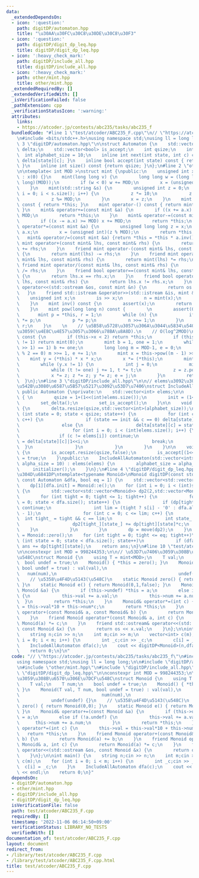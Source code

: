```yaml
---
data:
  _extendedDependsOn:
  - icon: ':question:'
    path: digitDP/automaton.hpp
    title: "\u30AA\u30FC\u30C8\u30DE\u30C8\u30F3"
  - icon: ':question:'
    path: digitDP/digit_dp_leq.hpp
    title: digitDP/digit_dp_leq.hpp
  - icon: ':heavy_check_mark:'
    path: digitDP/include_all.hpp
    title: digitDP/include_all.hpp
  - icon: ':heavy_check_mark:'
    path: other/mint.hpp
    title: other/mint.hpp
  _extendedRequiredBy: []
  _extendedVerifiedWith: []
  _isVerificationFailed: false
  _pathExtension: cpp
  _verificationStatusIcon: ':warning:'
  attributes:
    links:
    - https://atcoder.jp/contests/abc235/tasks/abc235_f
  bundledCode: "#line 1 \"test/atcoder/ABC235_F.cpp\"\n// \"https://atcoder.jp/contests/abc235/tasks/abc235_f\"\
    \n#include <bits/stdc++.h>\nusing namespace std;\nusing ll = long long;\n\n#line\
    \ 3 \"digitDP/automaton.hpp\"\n\nstruct Automaton {\n    std::vector<std::vector<int>>\
    \ delta;\n    std::vector<bool> is_accept;\n    int qsize;\n    int init;\n  \
    \  int alphabet_size = 10;\n    inline int next(int state, int c) const { return\
    \ delta[state][c]; }\n    inline bool accept(int state) const { return is_accept[state];\
    \ }\n    inline int size() const {return qsize; }\n};\n#line 2 \"other/mint.hpp\"\
    \n\ntemplate< int MOD >\nstruct mint {\npublic:\n    unsigned int x;\n    mint()\
    \ : x(0) {}\n    mint(long long v) {\n        long long w = (long long)(v % (long\
    \ long)(MOD));\n        if (w < 0) w += MOD;\n        x = (unsigned int)(w);\n\
    \    }\n    mint(std::string &s) {\n        unsigned int z = 0;\n        for (int\
    \ i = 0; i < s.size(); i++) {\n            z *= 10;\n            z += s[i] - '0';\n\
    \            z %= MOD;\n        }\n        x = z;\n    }\n    mint operator+()\
    \ const { return *this; }\n    mint operator-() const { return mint() - *this;\
    \ }\n    mint& operator+=(const mint &a) {\n        if ((x += a.x) >= MOD) x -=\
    \ MOD;\n        return *this;\n    }\n    mint& operator-=(const mint &a) {\n\
    \        if ((x -= a.x) >= MOD) x += MOD;\n        return *this;\n    }\n    mint&\
    \ operator*=(const mint &a) {\n        unsigned long long z = x;\n        z *=\
    \ a.x;\n        x = (unsigned int)(z % MOD);\n        return *this;\n    }\n \
    \   mint& operator/=(const mint &a) {return *this = *this * a.inv(); }\n    friend\
    \ mint operator+(const mint& lhs, const mint& rhs) {\n        return mint(lhs)\
    \ += rhs;\n    }\n    friend mint operator-(const mint& lhs, const mint& rhs)\
    \ {\n        return mint(lhs) -= rhs;\n    }\n    friend mint operator*(const\
    \ mint& lhs, const mint& rhs) {\n        return mint(lhs) *= rhs;\n    }\n   \
    \ friend mint operator/(const mint& lhs, const mint& rhs) {\n        return mint(lhs)\
    \ /= rhs;\n    }\n    friend bool operator==(const mint& lhs, const mint& rhs)\
    \ {\n        return lhs.x == rhs.x;\n    }\n    friend bool operator!=(const mint&\
    \ lhs, const mint& rhs) {\n        return lhs.x != rhs.x;\n    }\n    friend std::ostream&\
    \ operator<<(std::ostream &os, const mint &n) {\n        return os << n.x;\n \
    \   }\n    friend std::istream &operator>>(std::istream &is, mint &n) {\n    \
    \    unsigned int x;\n        is >> x;\n        n = mint(x);\n        return is;\n\
    \    }\n    mint inv() const {\n        assert(x);\n        return pow(MOD-2);\n\
    \    }\n    mint pow(long long n) const {        \n        assert(0 <= n);\n \
    \       mint p = *this, r = 1;\n        while (n) {\n            if (n & 1) r\
    \ *= p;\n            p *= p;\n            n >>= 1;\n        }\n        return\
    \ r;\n    }\n    \n    // \u5B58\u5728\u3057\u306A\u3044\u5834\u54080\u3092\u8FD4\
    \u3059(\u4E8C\u4E57\u3057\u3066\u78BA\u8A8D).\n    // O(log^2MOD)\n    mint sqrt()\
    \ const {\n        if (this->x < 2) return *this;\n        if (this->pow((MOD-1)>>1).x\
    \ != 1) return mint(0);\n        mint b = 1, one = 1;\n        while (b.pow((MOD-1)\
    \ >> 1) == 1) b += one;\n        long long m = MOD-1, e = 0;\n        while (m\
    \ % 2 == 0) m >>= 1, e += 1;\n        mint x = this->pow((m - 1) >> 1);\n    \
    \    mint y = (*this) * x * x;\n        x *= (*this);\n        mint z = b.pow(m);\n\
    \        while (y.x != 1) {\n            int j = 0;\n            mint t = y;\n\
    \            while (t != one) j += 1, t *= t;\n            z = z.pow(1LL << (e-j-1));\n\
    \            x *= z; z *= z; y *= z; e = j;\n        }\n        return x;\n  \
    \  }\n};\n#line 3 \"digitDP/include_all.hpp\"\n\n// elems\u3092\u3059\u3079\u3066\
    \u542B\u3080\u6587\u5B57\u5217\u3092\u53D7\u7406\nstruct IncludeAllAutomaton :\
    \ public Automaton {\nprivate:\n    std::vector<int> elems;\n\n    void initializer()\
    \ { \n        qsize = 1+(1<<(int)elems.size());\n        init = (1<<(int)elems.size());\n\
    \        set_delta();\n        set_is_accept();\n    }\n\n    void set_delta()\
    \ {\n        delta.resize(qsize,std::vector<int>(alphabet_size));\n        for\
    \ (int state = 0; state < qsize; state++) {\n            for (int c = 0; c < alphabet_size;\
    \ c++) {\n                if (state == init && c == 0) delta[state][c] = init;\n\
    \                else {\n                    delta[state][c] = state==init?0:state;\n\
    \                    for (int i = 0; i < (int)elems.size(); i++) {\n         \
    \               if (c != elems[i]) continue;\n                        delta[state][c]\
    \ = delta[state][c]|1<<i;\n                        break;\n                  \
    \  }\n                }\n            }\n        }\n    }\n\n    void set_is_accept()\
    \ {\n        is_accept.resize(qsize,false);\n        is_accept[(1<<(int)elems.size())-1]\
    \ = true;\n    }\npublic:\n    IncludeAllAutomaton(std::vector<int> elems, int\
    \ alpha_size = 10) : elems(elems) {\n        alphabet_size = alpha_size;\n   \
    \     initializer();\n    }\n};\n#line 4 \"digitDP/digit_dp_leq.hpp\"\n\n// LeqAutomaton\u4ED8\
    \u304D\u6841DP\ntemplate<typename Monoid>\nMonoid digitDP(const std::string &s,\
    \ const Automaton &dfa, bool eq = 1) {\n    std::vector<std::vector<Monoid>> dp(2,std::vector<Monoid>(dfa.size(),Monoid::zero()));\n\
    \    dp[1][dfa.init] = Monoid::e();\n    for (int i = 0; i < (int)s.size(); i++)\
    \ {\n        std::vector<std::vector<Monoid>> dp2(2,std::vector<Monoid>(dfa.size(),Monoid::zero()));\n\
    \        for (int tight = 0; tight <= 1; tight++) {\n            for (int state\
    \ = 0; state < dfa.size(); state++) {\n                if (dp[tight][state].undef)\
    \ continue;\n                int lim = (tight ? s[i] - '0' : dfa.alphabet_size\
    \ - 1);\n                for (int c = 0; c <= lim; c++) {\n                  \
    \  int tight_ = tight && c == lim;\n                    int state_ = dfa.next(state,c);\n\
    \                    dp2[tight_][state_] += dp[tight][state]*c;\n            \
    \    }\n            }\n        }\n        dp = move(dp2);\n    }\n    Monoid ans\
    \ = Monoid::zero();\n    for (int tight = 0; tight <= eq; tight++)\n        for\
    \ (int state = 0; state < dfa.size(); state++)\n            if (dfa.accept(state))\
    \ ans += dp[tight][state];\n    return ans;\n}\n#line 10 \"test/atcoder/ABC235_F.cpp\"\
    \n\nconstexpr int MOD = 998244353;\n\n// \u53D7\u7406\u3059\u308B\u6570\u306E\u7DCF\
    \u548C\nstruct Monoid {\n    using T = mint<MOD>;\n    T val;\n    T num;\n  \
    \  bool undef = true;\n    Monoid() { *this = zero(); }\n    Monoid(T val, T num,\
    \ bool undef = true) : val(val),\n                                           \
    \   num(num),\n                                              undef(undef) {}\n\
    \    // \u5358\u4F4D\u5143(\u548C)\n    static Monoid zero() { return Monoid(0,0);\
    \ }\n    static Monoid e() { return Monoid(0,1,false); }\n    Monoid& operator+=(const\
    \ Monoid &a) {\n        if (this->undef) *this = a;\n        else if (!a.undef)\
    \ {\n            this->val += a.val;\n            this->num += a.num;\n      \
    \  }\n        return *this;\n    }\n    Monoid& operator*=(int c) {\n        this->val\
    \ = this->val*10 + this->num*c;\n        return *this;\n    }\n    friend Monoid\
    \ operator+(const Monoid& a, const Monoid& b) {\n        return Monoid(a) += b;\n\
    \    }\n    friend Monoid operator*(const Monoid& a, int c) {\n        return\
    \ Monoid(a) *= c;\n    }\n    friend std::ostream& operator<<(std::ostream &os,\
    \ const Monoid &x) {\n        return os << x.val;\n    }\n};\n\nint main() {\n\
    \    string n;cin >> n;\n    int m;cin >> m;\n    vector<int> c(m);\n    for (int\
    \ i = 0; i < m; i++) {\n        int _c;cin >> _c;\n        c[i] = _c;\n    }\n\
    \    IncludeAllAutomaton dfa(c);\n    cout << digitDP<Monoid>(n,dfa) << endl;\n\
    \    return 0;\n}\n"
  code: "// \"https://atcoder.jp/contests/abc235/tasks/abc235_f\"\n#include <bits/stdc++.h>\n\
    using namespace std;\nusing ll = long long;\n\n#include \"digitDP/automaton.hpp\"\
    \n#include \"other/mint.hpp\"\n#include \"digitDP/include_all.hpp\"\n#include\
    \ \"digitDP/digit_dp_leq.hpp\"\n\nconstexpr int MOD = 998244353;\n\n// \u53D7\u7406\
    \u3059\u308B\u6570\u306E\u7DCF\u548C\nstruct Monoid {\n    using T = mint<MOD>;\n\
    \    T val;\n    T num;\n    bool undef = true;\n    Monoid() { *this = zero();\
    \ }\n    Monoid(T val, T num, bool undef = true) : val(val),\n               \
    \                               num(num),\n                                  \
    \            undef(undef) {}\n    // \u5358\u4F4D\u5143(\u548C)\n    static Monoid\
    \ zero() { return Monoid(0,0); }\n    static Monoid e() { return Monoid(0,1,false);\
    \ }\n    Monoid& operator+=(const Monoid &a) {\n        if (this->undef) *this\
    \ = a;\n        else if (!a.undef) {\n            this->val += a.val;\n      \
    \      this->num += a.num;\n        }\n        return *this;\n    }\n    Monoid&\
    \ operator*=(int c) {\n        this->val = this->val*10 + this->num*c;\n     \
    \   return *this;\n    }\n    friend Monoid operator+(const Monoid& a, const Monoid&\
    \ b) {\n        return Monoid(a) += b;\n    }\n    friend Monoid operator*(const\
    \ Monoid& a, int c) {\n        return Monoid(a) *= c;\n    }\n    friend std::ostream&\
    \ operator<<(std::ostream &os, const Monoid &x) {\n        return os << x.val;\n\
    \    }\n};\n\nint main() {\n    string n;cin >> n;\n    int m;cin >> m;\n    vector<int>\
    \ c(m);\n    for (int i = 0; i < m; i++) {\n        int _c;cin >> _c;\n      \
    \  c[i] = _c;\n    }\n    IncludeAllAutomaton dfa(c);\n    cout << digitDP<Monoid>(n,dfa)\
    \ << endl;\n    return 0;\n}"
  dependsOn:
  - digitDP/automaton.hpp
  - other/mint.hpp
  - digitDP/include_all.hpp
  - digitDP/digit_dp_leq.hpp
  isVerificationFile: false
  path: test/atcoder/ABC235_F.cpp
  requiredBy: []
  timestamp: '2022-11-06 06:14:50+09:00'
  verificationStatus: LIBRARY_NO_TESTS
  verifiedWith: []
documentation_of: test/atcoder/ABC235_F.cpp
layout: document
redirect_from:
- /library/test/atcoder/ABC235_F.cpp
- /library/test/atcoder/ABC235_F.cpp.html
title: test/atcoder/ABC235_F.cpp
---
```

